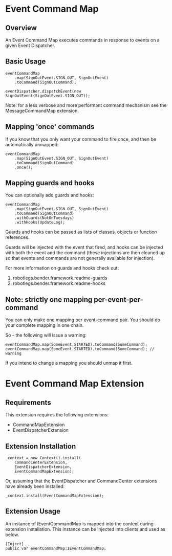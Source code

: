 # Event Command Map

## Overview

An Event Command Map executes commands in response to events on a given Event Dispatcher.

## Basic Usage

    eventCommandMap
        .map(SignOutEvent.SIGN_OUT, SignOutEvent)
        .toCommand(SignOutCommand);
    
    eventDispatcher.dispatchEvent(new SignOutEvent(SignOutEvent.SIGN_OUT));

Note: for a less verbose and more performant command mechanism see the MessageCommandMap extension.

## Mapping 'once' commands

If you know that you only want your command to fire once, and then be automatically unmapped:

	eventCommandMap
        .map(SignOutEvent.SIGN_OUT, SignOutEvent)
        .toCommand(SignOutCommand)
		.once();

## Mapping guards and hooks

You can optionally add guards and hooks:

	eventCommandMap
        .map(SignOutEvent.SIGN_OUT, SignOutEvent)
        .toCommand(SignOutCommand)
		.withGuards(NotOnTuesdays)
		.withHooks(UpdateLog);
	
Guards and hooks can be passed as lists of classes, objects or function references.

Guards will be injected with the event that fired, and hooks can be injected with both the event and the command (these injections are then cleaned up so that events and commands are not generally available for injection).

For more information on guards and hooks check out: 

1. robotlegs.bender.framework.readme-guards
2. robotlegs.bender.framework.readme-hooks

## Note: strictly one mapping per-event-per-command

You can only make one mapping per event-command pair. You should do your complete mapping in one chain.

So - the following will issue a warning:

	eventCommandMap.map(SomeEvent.STARTED).toCommand(SomeCommand);
	eventCommandMap.map(SomeEvent.STARTED).toCommand(SomeCommand); // warning

If you intend to change a mapping you should unmap it first.

# Event Command Map Extension

## Requirements

This extension requires the following extensions:

+ CommandMapExtension
+ EventDispatcherExtension

## Extension Installation

    _context = new Context().install(
    	CommandCenterExtension,
    	EventDispatcherExtension,
	    EventCommandMapExtension);

Or, assuming that the EventDispatcher and CommandCenter extensions have already been installed:

	_context.install(EventCommandMapExtension);

## Extension Usage

An instance of IEventCommandMap is mapped into the context during extension installation. This instance can be injected into clients and used as below.

	[Inject]
	public var eventCommandMap:IEventCommandMap;

